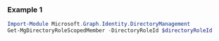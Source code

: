 ### Example 1
```powershell
Import-Module Microsoft.Graph.Identity.DirectoryManagement
Get-MgDirectoryRoleScopedMember -DirectoryRoleId $directoryRoleId
```
